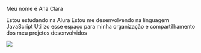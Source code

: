 Meu nome é Ana Clara 

Estou estudando na Alura
Estou me desenvolvendo na linguagem JavaScript
Utilizo esse espaço para minha organização e compartilhamento dos meu projetos desenvolvidos


![](https://img.freepik.com/vetores-gratis/fundo-aquarela-abstrato-pintado-a-mao_23-2149018547.jpg?size=626&ext=jpg&ga=GA1.1.2008272138.1723334400&semt=ais_hybrid)
